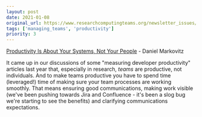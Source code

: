 ```yaml
---
layout: post
date: 2021-01-08
original_url: https://www.researchcomputingteams.org/newsletter_issues/0056
tags: ['managing_teams', 'productivity']
priority: 3
---
```


<!-- markdownlint-disable MD033 -->
<!-- markdownlint-disable MD041 -->
<!-- markdownlint-disable MD049 -->

[Productivity Is About Your Systems, Not Your People](https://hbr.org/2021/01/productivity-is-about-your-systems-not-your-people) - Daniel Markovitz

It came up in our discussions of some "measuring developer productivity" articles last year that, especially in research, *teams* are productive, not individuals. And to make teams productive you have to spend time (leveraged!) time of making sure your team processes are working smoothly. That means ensuring good communications, making work visible (we've been pushing towards Jira and Confluence - it's been a slog bug we're starting to see the benefits) and clarifying communications expectations.